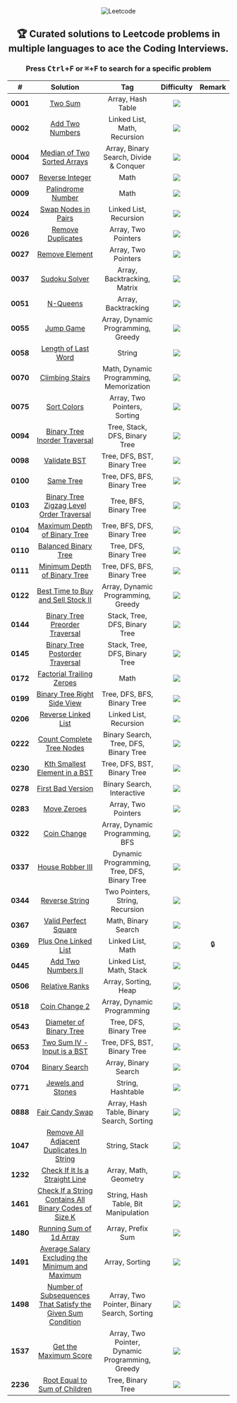 <div align="center">

<picture>
  <source media="(prefers-color-scheme: light)" srcset="https://telegra.ph/file/50295ab5d953128d8e698.png">
  <source media="(prefers-color-scheme: dark)" srcset="https://telegra.ph/file/7ea4a5e6d225c0fe19686.png">
  <img alt="Leetcode">
</picture>

## 🏆 Curated solutions to Leetcode problems in multiple languages to ace the Coding Interviews.

### Press <kbd>Ctrl</kbd>+<kbd>F</kbd> or <kbd>⌘</kbd>+<kbd>F</kbd> to search for a specific problem

|    #     |                              Solution                               |                       Tag                       | Difficulty  | Remark |
| :------: | :-----------------------------------------------------------------: | :---------------------------------------------: | :---------: | :----: |
| **0001** |                            [Two Sum][1]                             |                Array, Hash Table                |  ![][easy]  |        |
| **0002** |                        [Add Two Numbers][2]                         |          Linked List, Math, Recursion           | ![][medium] |        |
| **0004** |                  [Median of Two Sorted Arrays][4]                   |     Array, Binary Search, Divide & Conquer      |  ![][hard]  |        |
| **0007** |                        [Reverse Integer][7]                         |                      Math                       | ![][medium] |        |
| **0009** |                       [Palindrome Number][9]                        |                      Math                       |  ![][easy]  |        |
| **0024** |                      [Swap Nodes in Pairs][24]                      |             Linked List, Recursion              | ![][medium] |        |
| **0026** |                       [Remove Duplicates][26]                       |               Array, Two Pointers               |  ![][easy]  |        |
| **0027** |                        [Remove Element][27]                         |               Array, Two Pointers               |  ![][easy]  |        |
| **0037** |                         [Sudoku Solver][37]                         |           Array, Backtracking, Matrix           |  ![][hard]  |        |
| **0051** |                           [N-Queens][51]                            |               Array, Backtracking               |  ![][hard]  |        |
| **0055** |                           [Jump Game][55]                           |       Array, Dynamic Programming, Greedy        | ![][medium] |        |
| **0058** |                      [Length of Last Word][58]                      |                     String                      |  ![][easy]  |        |
| **0070** |                        [Climbing Stairs][70]                        |     Math, Dynamic Programming, Memorization     |  ![][easy]  |        |
| **0075** |                          [Sort Colors][75]                          |          Array, Two Pointers, Sorting           | ![][medium] |        |
| **0094** |                 [Binary Tree Inorder Traversal][94]                 |          Tree, Stack, DFS, Binary Tree          |  ![][easy]  |        |
| **0098** |                         [Validate BST][98]                          |           Tree, DFS, BST, Binary Tree           | ![][medium] |        |
| **0100** |                          [Same Tree][100]                           |           Tree, DFS, BFS, Binary Tree           | ![][medium] |        |
| **0103** |           [Binary Tree Zigzag Level Order Traversal][103]           |             Tree, BFS, Binary Tree              | ![][medium] |        |
| **0104** |                 [Maximum Depth of Binary Tree][104]                 |           Tree, BFS, DFS, Binary Tree           |  ![][easy]  |        |
| **0110** |                     [Balanced Binary Tree][110]                     |             Tree, DFS, Binary Tree              |  ![][easy]  |        |
| **0111** |                 [Minimum Depth of Binary Tree][111]                 |           Tree, DFS, BFS, Binary Tree           |  ![][easy]  |        |
| **0122** |              [Best Time to Buy and Sell Stock II][122]              |       Array, Dynamic Programming, Greedy        | ![][medium] |        |
| **0144** |                [Binary Tree Preorder Traversal][144]                |          Stack, Tree, DFS, Binary Tree          |  ![][easy]  |        |
| **0145** |               [Binary Tree Postorder Traversal][145]                |          Stack, Tree, DFS, Binary Tree          |  ![][easy]  |        |
| **0172** |                  [Factorial Trailing Zeroes][172]                   |                      Math                       | ![][medium] |        |
| **0199** |                 [Binary Tree Right Side View][199]                  |           Tree, DFS, BFS, Binary Tree           | ![][medium] |        |
| **0206** |                        [Reverse Linked List][206]                   |             Linked List, Recursion              |  ![][easy]  |        |
| **0222** |                  [Count Complete Tree Nodes][222]                   |      Binary Search, Tree, DFS, Binary Tree      | ![][medium] |        |
| **0230** |                [Kth Smallest Element in a BST][230]                 |           Tree, DFS, BST, Binary Tree           | ![][medium] |        |
| **0278** |                      [First Bad Version][278]                       |           Binary Search, Interactive            |  ![][easy]  |        |
| **0283** |                         [Move Zeroes][283]                          |               Array, Two Pointers               |  ![][easy]  |        |
| **0322** |                         [Coin Change][322]                          |         Array, Dynamic Programming, BFS         | ![][medium] |        |
| **0337** |                       [House Robber III][337]                       |   Dynamic Programming, Tree, DFS, Binary Tree   | ![][medium] |        |
| **0344** |                        [Reverse String][344]                        |         Two Pointers, String, Recursion         |  ![][easy]  |        |
| **0367** |                     [Valid Perfect Square][367]                     |               Math, Binary Search               |  ![][easy]  |        |
| **0369** |                     [Plus One Linked List][369]                     |                Linked List, Math                | ![][medium] |   🔒   |
| **0445** |                      [Add Two Numbers II][445]                      |            Linked List, Math, Stack             | ![][medium] |        |
| **0506** |                        [Relative Ranks][506]                        |              Array, Sorting, Heap               |  ![][easy]  |        |
| **0518** |                        [Coin Change 2][518]                         |           Array, Dynamic Programming            | ![][medium] |        |
| **0543** |                   [Diameter of Binary Tree][543]                    |             Tree, DFS, Binary Tree              |  ![][easy]  |        |
| **0653** |                 [Two Sum IV - Input is a BST][653]                  |           Tree, DFS, BST, Binary Tree           |  ![][easy]  |        |
| **0704** |                        [Binary Search][704]                         |              Array, Binary Search               |  ![][easy]  |        |
| **0771** |                      [Jewels and Stones][771]                       |                String, Hashtable                |  ![][easy]  |        |
| **0888** |                       [Fair Candy Swap][888]                        |    Array, Hash Table, Binary Search, Sorting    |  ![][easy]  |        |
| **1047** |          [Remove All Adjacent Duplicates In String][1047]           |                  String, Stack                  |  ![][easy]  |        |
| **1232** |               [Check If It Is a Straight Line][1232]                |              Array, Math, Geometry              |  ![][easy]  |        |
| **1461** |    [Check If a String Contains All Binary Codes of Size K][1461]    |      String, Hash Table, Bit Manipulation       | ![][medium] |        |
| **1480** |                   [Running Sum of 1d Array][1480]                   |                Array, Prefix Sum                |  ![][easy]  |        |
| **1491** |      [Average Salary Excluding the Minimum and Maximum][1491]       |                 Array, Sorting                  |  ![][easy]  |        |
| **1498** | [Number of Subsequences That Satisfy the Given Sum Condition][1498] |   Array, Two Pointer, Binary Search, Sorting    | ![][medium] |        |
| **1537** |                    [Get the Maximum Score][1537]                    | Array, Two Pointer, Dynamic Programming, Greedy |  ![][hard]  |        |
| **2236** |                [Root Equal to Sum of Children][2236]                |                Tree, Binary Tree                |  ![][easy]  |        |

</div>
<!---------------------------------{ Path Reference }-------------------------->

[1]: ./0001-0100/001%20-%20Two%20Sum/
[2]: ./0001-0100/002%20-%20Add%20Two%20Numbers/
[4]: ./0001-0100/004%20-%20Median%20of%20Two%20Sorted%20Arrays/
[7]: ./0001-0100/007%20-%20Reverse%20Integer/
[9]: ./0001-0100/009%20-%20Palindrome%20Number/
[24]: ./0001-0100/024%20-%20Swap%20Nodes%20in%20Pairs/
[26]: ./0001-0100/026%20-%20Remove%20Duplicates%20from%20Sorted%20Array/
[27]: ./0001-0100/027%20-%20Remove%20Element/
[37]: ./0001-0100/037%20-%20Sudoku%20Solver/
[51]: ./0001-0100/051%20-%20N-Queens/
[55]: ./0001-0100/055%20-%20Jump%20Game/
[58]: ./0001-0100/058%20-%20Length%20of%20Last%20Word/
[70]: ./0001-0100/070%20-%20Climbing%20Stairs/
[75]: ./0001-0100/075%20-%20Sort%20Colors/
[94]: ./0001-0100/094%20-%20Binary%20Tree%20Inorder%20Traversal/
[98]: ./0001-0100/098%20-%20Validate%20Binary%20Search%20Tree/
[100]: ./0001-0100/100%20-%20Same%20Tree/
[103]: ./0101-0200/103%20-%20Binary%20Tree%20Zigzag%20Level%20Order%20Traversal/
[104]: ./0101-0200/104%20-%20Maximum%20Depth%20of%20Binary%20Tree/
[110]: ./0101-0200/110%20-%20Balanced%20Binary%20Tree/
[111]: ./0101-0200/111%20-%20Minimum%20Depth%20of%20Binary%20Tree/
[122]: ./0101-0200/122%20-%20Best%20Time%20to%20Buy%20and%20Sell%20Stock%20II/
[144]: ./0101-0200/144%20-%20Binary%20Tree%20Preorder%20Traversal/
[145]: ./0101-0200/145%20-%20Binary%20Tree%20Postorder%20Traversal/
[172]: ./0101-0200/172%20-%20Factorial%20Trailing%20Zeroes/
[199]: ./0101-0200/199%20-%20Binary%20Tree%20Right%20Side%20View/
[206]: ./0201-0300/206%20-%20Reverse%20Linked%20List/
[222]: ./0201-0300/222%20-%20Count%20Complete%20Tree%20Nodes/
[230]: ./0201-0300/230%20-%20Kth%20Smallest%20Element%20in%20a%20BST/
[278]: ./0201-0300/278%20-%20First%20Bad%20Version/
[283]: ./0201-0300/283%20-%20Move%20Zeroes/
[322]: ./0301-0400/322%20-%20Coin%20Change/
[337]: ./0301-0400/337%20-%20House%20Robber%20III/
[344]: ./0301-0400/344%20-%20Reverse%20String/
[367]: ./0301-0400/367%20-%20Valid%20Perfect%20Square/
[369]: ./0301-0400/369%20-%20Plus%20One%20Linked%20List/
[445]: ./0401-0500/445%20-%20Add%20Two%20Numbers%20II/
[506]: ./0501-0600/506%20-%20%20Relative%20Ranks/
[518]: ./0501-0600/518%20-%20Coin%20Change%202/
[543]: ./0501-0600/543%20-%20Diameter%20of%20Binary%20Tree/
[653]: ./0601-0700/653%20-%20Two%20Sum%20IV%20-%20Input%20is%20a%20BST/
[704]: ./0701-0800/704%20-%20Binary%20Search/
[771]: ./0701-0800/771%20-%20Jewels%20and%20Stones/
[888]: ./0801-0900/888%20-%20Fair%20Candy%20Swap/
[1047]: ./1001-1100/1047%20-%20Remove%20All%20Adjacent%20Duplicates%20In%20String/
[1232]: ./1201-1300/1232%20-%20Check%20If%20It%20Is%20a%20Straight%20Line/
[1461]: ./1401-1500/1461%20-%20Check%20If%20a%20String%20Contains%20All%20Binary%20Codes%20of%20Size%20K/
[1480]: ./1401-1500/1480%20-%20Running%20Sum%20of%201d%20Array/
[1491]: ./1401-1500/1491%20-%20Average%20Salary%20Excluding%20the%20Minimum%20and%20Maximum%20Salary/
[1498]: ./1401-1500/1498%20-%20Number%20of%20Subsequences%20That%20Satisfy%20the%20Given%20Sum%20Condition/
[1537]: ./1501-1600/1537%20-%20Get%20the%20Maximum%20Score/
[2236]: ./2201-2300/2236%20-%20Root%20Equals%20Sum%20of%20Children/

<!----------------------------------{ Labels }--------------------------------->

[easy]: https://img.shields.io/badge/-Easy-bright
[medium]: https://img.shields.io/badge/-Medium-yellow
[hard]: https://img.shields.io/badge/-Hard-red
